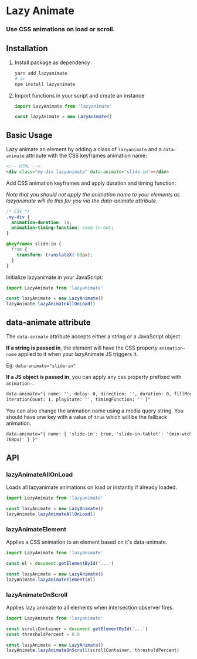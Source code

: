 # Lazy Animate

### Use CSS animations on load or scroll.

## Installation

1. Install package as dependency

   ```bash
   yarn add lazyanimate
   # or
   npm install lazyanimate
   ```

2. Import functions in your script and create an instance

   ```js
   import LazyAnimate from 'lazyanimate'

   const lazyAnimate = new LazyAnimate()
   ```

## Basic Usage

Lazy animate an element by adding a class of `lazyanimate` and a `data-animate` attribute with the CSS keyframes animation name:

```html
<!-- HTML -->
<div class="my-div lazyanimate" data-animate="slide-in"></div>
```

Add CSS animation keyframes and apply duration and timing function:

_Note that you should not apply the animation name to your elements as lazyanimate will do this for you via the data-animate attribute._

```css
/* CSS */
.my-div {
  animation-duration: 1s;
  animation-timing-function: ease-in-out;
}

@keyframes slide-in {
  from {
    transform: translateX(-60px);
  }
}
```

Initialize lazyanimate in your JavaScript:

```js
import LazyAnimate from 'lazyanimate'

const lazyAnimate = new LazyAnimate()
lazyAnimate.lazyAnimateAllOnLoad()
```

## data-animate attribute

The `data-animate` attribute accepts either a string or a JavaScript object.

**If a string is passed in**, the element will have the CSS property `animation-name` applied to it when your lazyAnimate JS triggers it.

Eg: `data-animate="slide-in"`

**If a JS object is passed in**, you can apply any css property prefixed with `animation-`.

```html
data-animate="{ name: '', delay: 0, direction: '', duration: 0, fillMode: '',
iterationCount: 1, playState: '', timingFunction: '' }"
```

You can also change the animation name using a media query string.
You should have one key with a value of `true` which will be the fallback animation.

```html
data-animate="{ name: { 'slide-in': true, 'slide-in-tablet': '(min-width:
768px)' } }"
```

## API

### lazyAnimateAllOnLoad

Loads all lazyanimate animations on load or instantly if already loaded.

```js
import LazyAnimate from 'lazyanimate'

const lazyAnimate = new LazyAnimate()
lazyAnimate.lazyAnimateAllOnLoad()
```

### lazyAnimateElement

Applies a CSS animation to an element based on it's data-animate.

```js
import LazyAnimate from 'lazyanimate'

const el = document.getElementById('...')

const lazyAnimate = new LazyAnimate()
lazyAnimate.lazyAnimateElement(el)
```

### lazyAnimateOnScroll

Applies lazy animate to all elements when intersection observer fires.

```js
import LazyAnimate from 'lazyanimate'

const scrollContainer = document.getElementById('...')
const thresholdPercent = 0.8

const lazyAnimate = new LazyAnimate()
lazyAnimate.lazyAnimateOnScroll(scrollContainer, thresholdPercent)
```
